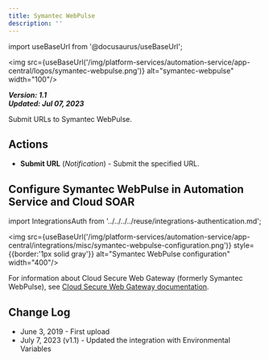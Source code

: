 ```yaml
---
title: Symantec WebPulse
description: ''
---
```

import useBaseUrl from '@docusaurus/useBaseUrl';

<img src={useBaseUrl('/img/platform-services/automation-service/app-central/logos/symantec-webpulse.png')} alt="symantec-webpulse" width="100"/>

***Version: 1.1  
Updated: Jul 07, 2023***

Submit URLs to Symantec WebPulse.

## Actions

* **Submit URL** (*Notification*) - Submit the specified URL.

## Configure Symantec WebPulse in Automation Service and Cloud SOAR

import IntegrationsAuth from '../../../../reuse/integrations-authentication.md';

<IntegrationsAuth/>

<img src={useBaseUrl('/img/platform-services/automation-service/app-central/integrations/misc/symantec-webpulse-configuration.png')} style={{border:'1px solid gray'}} alt="Symantec WebPulse configuration" width="400"/>

For information about Cloud Secure Web Gateway (formerly Symantec WebPulse), see [Cloud Secure Web Gateway documentation](https://techdocs.broadcom.com/us/en/symantec-security-software/web-and-network-security/cloud-swg/help.html).

## Change Log

* June 3, 2019 - First upload
* July 7, 2023 (v1.1) - Updated the integration with Environmental Variables
